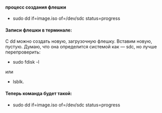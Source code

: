 #### процесс создания флешки

- sudo dd if=image.iso of=/dev/sdc status=progress

#### Записи флешки в терминале:
 
С dd можно создать новую, загрузочную флешку. Вставим новую, пустую. Думаю, что она определится системой как — sdc, но лучше перепроверить:

- sudo fdisk -l 

или 

- lsblk.

#### Теперь команда будет такой:

- sudo dd if=image.iso of=/dev/sdc status=progress



